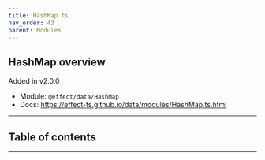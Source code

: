 ```yaml
---
title: HashMap.ts
nav_order: 43
parent: Modules
---
```


## HashMap overview

Added in v2.0.0

- Module: `@effect/data/HashMap`
- Docs: https://effect-ts.github.io/data/modules/HashMap.ts.html

---

<h2 class="text-delta">Table of contents</h2>

---
